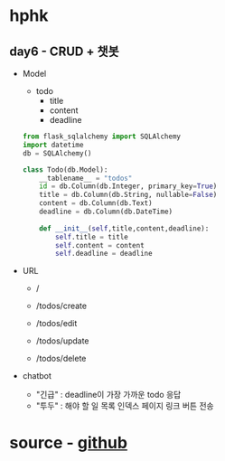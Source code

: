 # hphk 

## day6 - CRUD + 챗봇

- Model

  - todo
    - title
    - content
    - deadline

  ```python
  from flask_sqlalchemy import SQLAlchemy
  import datetime
  db = SQLAlchemy()
  
  class Todo(db.Model):
      __tablename__ = "todos"
      id = db.Column(db.Integer, primary_key=True)
      title = db.Column(db.String, nullable=False)
      content = db.Column(db.Text)
      deadline = db.Column(db.DateTime)
      
      def __init__(self,title,content,deadline):
          self.title = title
          self.content = content
          self.deadline = deadline
  ```

- URL

  - /

  - /todos/create

  - /todos/edit

  - /todos/update

  - /todos/delete

- chatbot

  - "긴급" : deadline이 가장 가까운 todo 응답
  - "투두" : 해야 할 일 목록 인덱스 페이지 링크 버튼 전송



# source - [github](https://github.com/sctveb/test_project)